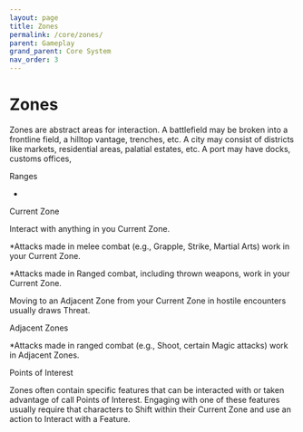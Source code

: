 ```yaml
---
layout: page
title: Zones
permalink: /core/zones/
parent: Gameplay
grand_parent: Core System
nav_order: 3
---
```


# Zones

Zones are abstract areas for interaction.  A battlefield may be broken into a frontline field, a hilltop vantage, trenches, etc.  A city may consist of districts like markets, residential areas, palatial estates, etc.  A port may have docks, customs offices, 

Ranges

*

Current Zone

Interact with anything in you Current Zone.

*Attacks made in melee combat (e.g., Grapple, Strike, Martial Arts) work in your Current Zone.

*Attacks made in Ranged combat, including thrown weapons, work in your Current Zone.

Moving to an Adjacent Zone from your Current Zone in hostile encounters usually draws Threat.

Adjacent Zones

*Attacks made in ranged combat (e.g., Shoot, certain Magic attacks) work in Adjacent Zones.

Points of Interest

Zones often contain specific features that can be interacted with or taken advantage of call Points of Interest.  Engaging with one of these features usually require that characters to Shift within their Current Zone and use an action to Interact with a Feature.